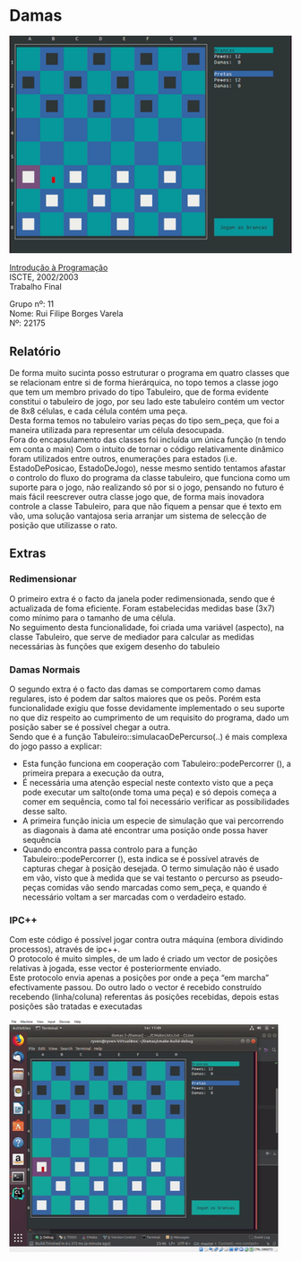 # Damas

![Preview](https://raw.githubusercontent.com/RuiVarela/Damas/master/preview.png)

[Introdução à Programação](http://home.iscte-iul.pt/~mms/courses/ip/2002-2003/)   
ISCTE, 2002/2003  
Trabalho Final

Grupo nº: 11  
Nome: Rui Filipe Borges Varela  
Nº: 22175

## Relatório 
De forma muito sucinta posso estruturar o programa em quatro classes que se relacionam entre si de forma hierárquica, no topo temos a classe jogo que tem um membro privado do tipo Tabuleiro, que de forma evidente constitui o tabuleiro de jogo, por seu lado este tabuleiro contém um vector de 8x8 células, e cada célula contém uma peça.  
Desta forma temos no tabuleiro varias peças do tipo sem_peça, que foi a maneira utilizada para representar um célula desocupada.  
Fora do encapsulamento das classes foi incluída um única função (n tendo em conta o main) 
Com o intuito de tornar o código relativamente dinâmico foram utilizados entre outros, enumerações para estados (i.e. EstadoDePosicao, EstadoDeJogo), nesse mesmo sentido tentamos afastar o controlo do fluxo do programa da classe tabuleiro, que funciona como um suporte para o jogo, não realizando só por si o jogo, pensando no futuro é mais fácil reescrever outra classe jogo que, de forma mais inovadora controle a classe Tabuleiro, para que não fiquem a pensar que é texto em vão, uma solução vantajosa seria arranjar um sistema de selecção de posição que utilizasse o rato.

## Extras

### Redimensionar 
O primeiro extra é o facto da janela poder redimensionada, sendo que é actualizada de foma eficiente. Foram estabelecidas medidas base (3x7) como mínimo para o tamanho de uma célula.   
No seguimento desta funcionalidade, foi criada uma variável (aspecto), na classe Tabuleiro, que serve de mediador para calcular as medidas necessárias às funções que exigem desenho do tabuleio 

### Damas Normais 
O segundo extra é o facto das damas se comportarem como damas regulares, isto é podem dar saltos maiores que os peõs. Porém esta funcionalidade exigiu que fosse devidamente implementado o seu suporte no que diz respeito ao cumprimento de um requisito do programa, dado um posição saber se é possível chegar a outra.  
Sendo que é a função Tabuleiro::simulacaoDePercurso(..) é mais complexa do jogo passo a explicar: 
- Esta função funciona em cooperação com Tabuleiro::podePercorrer (), a primeira prepara a execução da outra, 
- É necessária uma atenção especial neste contexto visto que a peça pode executar um salto(onde toma uma peça) e só depois começa a comer em sequência, como tal foi necessário verificar as possibilidades desse salto. 
- A primeira função inicia um especie de simulação que vai percorrendo as diagonais à dama até encontrar uma posição onde possa haver sequência
- Quando encontra passa controlo para a função Tabuleiro::podePercorrer (), esta indica se é possível através de capturas chegar à posição desejada. O termo simulação não é usado em vão, visto que à medida que se vai testanto o percurso as pseudo-peças comidas vão sendo marcadas como sem_peça, e quando é necessário voltam a ser marcadas com o verdadeiro estado.

### IPC++ 
Com este código é possível jogar contra outra máquina (embora dividindo processos), através de ipc++.   
O protocolo é muito simples, de um lado é criado um vector de posições relativas à jogada, esse vector é posteriormente enviado.   
Este protocolo envia apenas a posições por onde a peça “em marcha” efectivamente passou. Do outro lado o vector é recebido construído recebendo (linha/coluna) referentas ás posições recebidas, depois estas posições são tratadas e executadas 


![Preview](https://raw.githubusercontent.com/RuiVarela/Damas/master/preview.gif)
